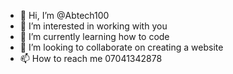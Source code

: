- 👋 Hi, I’m @Abtech100
- 👀 I’m interested in working with you 
- 🌱 I’m currently learning how to code 
- 💞️ I’m looking to collaborate on creating a website 
- 📫 How to reach me 07041342878

<!---
Abtech100/Abtech100 is a ✨ special ✨ repository because its `README.md` (this file) appears on your GitHub profile.
You can click the Preview link to take a look at your changes.
--->
